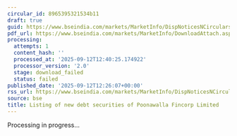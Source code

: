 ```yaml
---
circular_id: 8965395321534b11
draft: true
guid: https://www.bseindia.com/markets/MarketInfo/DispNoticesNCirculars.aspx?Noticeid={2E8C1BFE-497C-4E15-BFC5-26ED45231CA8}&noticeno=20250912-79&dt=09/12/2025&icount=79&totcount=84&flag=0
pdf_url: https://www.bseindia.com/markets/MarketInfo/DownloadAttach.aspx?id=20250912-79&attachedId=
processing:
  attempts: 1
  content_hash: ''
  processed_at: '2025-09-12T12:40:25.174922'
  processor_version: '2.0'
  stage: download_failed
  status: failed
published_date: '2025-09-12T12:26:07+00:00'
rss_url: https://www.bseindia.com/markets/MarketInfo/DispNoticesNCirculars.aspx?Noticeid={2E8C1BFE-497C-4E15-BFC5-26ED45231CA8}&noticeno=20250912-79&dt=09/12/2025&icount=79&totcount=84&flag=0
source: bse
title: Listing of new debt securities of Poonawalla Fincorp Limited
---
```


Processing in progress...